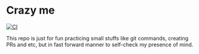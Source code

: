 # Crazy me
[![CI](https://github.com/DreamPearl/hello_universe/actions/workflows/ci.yml/badge.svg)](https://github.com/DreamPearl/hello_universe/actions/workflows/ci.yml)

This repo is just for fun practicing small stuffs like git commands, creating PRs and etc, but in fast forward manner to self-check my presence of mind.
